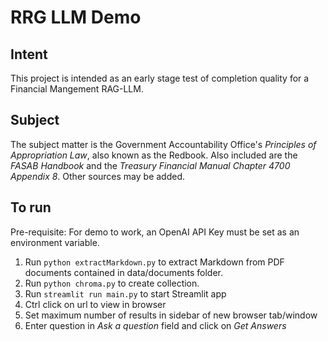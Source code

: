 # RRG LLM Demo

## Intent
This project is intended as an early stage test of completion quality for a Financial Mangement RAG-LLM. 

## Subject
The subject matter is the Government Accountability Office's *Principles of Appropriation Law*, also known as the Redbook.  Also included are the *FASAB Handbook* and the *Treasury Financial Manual Chapter 4700 Appendix 8*.  Other sources may be added.  

## To run
Pre-requisite: For demo to work, an OpenAI API Key must be set as an environment variable. 

1. Run `python extractMarkdown.py` to extract Markdown from PDF documents contained in data/documents folder.
2. Run `python chroma.py` to create collection.
3. Run `streamlit run main.py` to start Streamlit app
4. Ctrl click on url to view in browser
5. Set maximum number of results in sidebar of new browser tab/window
6. Enter question in *Ask a question* field and click on *Get Answers*
